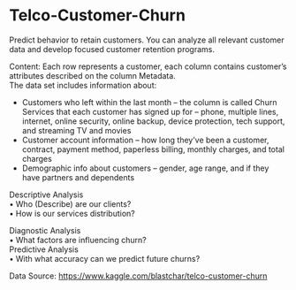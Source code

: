 # Telco-Customer-Churn
Predict behavior to retain customers. You can analyze all relevant customer data and develop focused customer retention programs.


Content: 
Each row represents a customer, each column contains customer’s attributes described on the column Metadata. <br />
The data set includes information about: <br />
* Customers who left within the last month – the column is called Churn <br />
Services that each customer has signed up for – phone, multiple lines, internet, online security, online backup, device protection, tech support, and streaming TV and movies <br />
* Customer account information – how long they’ve been a customer, contract, payment method, paperless billing, monthly charges, and total charges <br />
* Demographic info about customers – gender, age range, and if they have partners and dependents <br />

Descriptive Analysis <br />
•	Who (Describe) are our clients? <br />
•	How is our services distribution? <br />


Diagnostic Analysis <br />
•	What factors are influencing churn?  <br />
Predictive Analysis <br />
•	With what accuracy can we predict future churns? <br />

Data Source: https://www.kaggle.com/blastchar/telco-customer-churn
